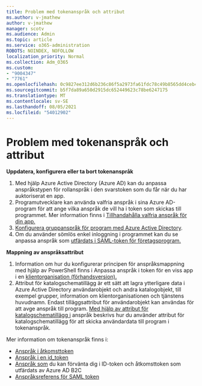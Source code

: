 ```yaml
---
title: Problem med tokenanspråk och attribut
ms.author: v-jmathew
author: v-jmathew
manager: scotv
ms.audience: Admin
ms.topic: article
ms.service: o365-administration
ROBOTS: NOINDEX, NOFOLLOW
localization_priority: Normal
ms.collection: Adm_O365
ms.custom:
- "9004347"
- "7761"
ms.openlocfilehash: 0c9827ee312d6b236c86f5a2973fa61fdc78c49b8565dd4ceb41f9a3a48140bc
ms.sourcegitcommit: b5f7da89a650d2915dc652449623c78be6247175
ms.translationtype: MT
ms.contentlocale: sv-SE
ms.lasthandoff: 08/05/2021
ms.locfileid: "54012902"
---
```

# <a name="issues-with-token-claims-and-attributes"></a>Problem med tokenanspråk och attribut

**Uppdatera, konfigurera eller ta bort tokenanspråk**

1. Med hjälp Azure Active Directory (Azure AD) [](https://docs.microsoft.com/azure/active-directory/develop/active-directory-enterprise-app-role-management) kan du anpassa anspråkstypen för rollanspråk i den svarstoken som du får när du har auktoriserat en app.
2. Programutvecklare kan använda valfria anspråk i sina Azure AD-program för att ange vilka anspråk de vill ha i token som skickas till programmet. Mer information finns i [Tillhandahålla valfria anspråk för din app.](https://docs.microsoft.com/azure/active-directory/develop/active-directory-optional-claims)
3. [Konfigurera gruppanspråk för program med Azure Active Directory](https://docs.microsoft.com/azure/active-directory/hybrid/how-to-connect-fed-group-claims).
4. Om du använder sömlös enkel inloggning i programmet kan du se anpassa anspråk som [utfärdats i SAML-token för företagsprogram.](https://docs.microsoft.com/azure/active-directory/develop/active-directory-saml-claims-customization)

**Mappning av anspråksattribut**

1. Information om hur du konfigurerar principen för anspråksmappning med hjälp av PowerShell finns i Anpassa anspråk i token för en viss app i en [klientorganisation (förhandsversion).](https://docs.microsoft.com/azure/active-directory/develop/active-directory-claims-mapping)
2. Attribut för katalogschematillägg är ett sätt att lagra ytterligare data i Azure Active Directory användarobjekt och andra katalogobjekt, till exempel grupper, information om klientorganisationen och tjänstens huvudnamn. Endast tilläggsattribut för användarobjekt kan användas för att avge anspråk till program. [Med hjälp av attribut för katalogschematillägg i](https://docs.microsoft.com/azure/active-directory/develop/active-directory-schema-extensions) anspråk beskrivs hur du använder attribut för katalogschematillägg för att skicka användardata till program i tokenanspråk.

Mer information om tokenanspråk finns i:

- [Anspråk i åtkomsttoken](https://docs.microsoft.com/azure/active-directory/develop/access-tokens#claims-in-access-tokens)
- [Anspråk i en id_token](https://docs.microsoft.com/azure/active-directory/develop/id-tokens#claims-in-an-id_token)
- [Anspråk som](https://docs.microsoft.com/azure/active-directory-b2c/tokens-overview#claims) du kan förvänta dig i ID-token och åtkomsttoken som utfärdats av Azure AD B2C
- [Anspråksreferens för SAML token](https://docs.microsoft.com/azure/active-directory/develop/reference-saml-tokens)
